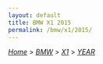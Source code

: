 ```yaml
---
layout: default
title: BMW X1 2015
permalink: /bmw/x1/2015/
---
```

[*Home*](/) > [*BMW*](/bmw/) > [*X1*](/bmw/x1/) > [*YEAR*](/bmw/x1/year/)
